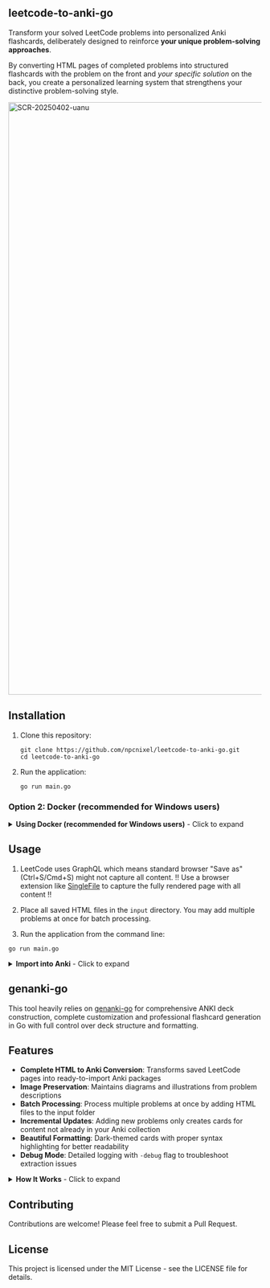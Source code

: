 ## leetcode-to-anki-go

Transform your solved LeetCode problems into personalized Anki flashcards, deliberately designed to reinforce **your unique problem-solving approaches**.

By converting HTML pages of completed problems into structured flashcards with the problem on the front and *your specific solution* on the back, you create a personalized learning system that strengthens your distinctive problem-solving style.

<img width="1180" alt="SCR-20250402-uanu" src="https://github.com/user-attachments/assets/98cb99f3-a584-4048-9aab-7f1418fc1b57" />

## Installation

1. Clone this repository:
   ```
   git clone https://github.com/npcnixel/leetcode-to-anki-go.git
   cd leetcode-to-anki-go
   ```

2. Run the application:
   ```
   go run main.go 
   ```

### Option 2: Docker (recommended for Windows users)

<details>
<summary><b>Using Docker (recommended for Windows users)</b> - Click to expand</summary>

If you're on Windows or prefer not to install Go locally, you can use Docker instead:

1. Install [Docker Desktop](https://www.docker.com/products/docker-desktop/)

2. **Important for Windows users**: 
   - Open Docker Desktop
   - Go to Settings > Resources > File Sharing
   - Make sure your working directory's drive is shared/enabled
   - Use backslashes (`\`) instead of forward slashes in paths

3. Clone this repository:
   ```
   git clone https://github.com/npcnixel/leetcode-to-anki-go.git
   cd leetcode-to-anki-go
   ```
3. Build the Docker image:
   ```
   docker build -t leetcode-to-anki-go .
   ```

4. Run the container:
   ```
   docker run --rm -v "$(pwd)/input:/app/input" -v "$(pwd)/output:/app/output" leetcode-to-anki-go

   # For Windows CMD:
   docker run --rm -v "%cd%\input:/app/input" -v "%cd%\output:/app/output" leetcode-to-anki-go
   # For Windows PowerShell:
   docker run --rm -v "${PWD}\input:/app/input" -v "${PWD}\output:/app/output" leetcode-to-anki-go
   ```

5. The output will be available in the `output` directory, just as with the local installation

</details>

## Usage

1. LeetCode uses GraphQL which means standard browser "Save as" (Ctrl+S/Cmd+S) might not capture all content. ‼️ Use a browser extension like  [SingleFile](https://chromewebstore.google.com/detail/singlefile/mpiodijhokgodhhofbcjdecpffjipkle) to capture the fully rendered page with all content ‼️

2. Place all saved HTML files in the `input` directory. You may add multiple problems at once for batch processing.

3. Run the application from the command line:

```
go run main.go
```
<details>
<summary><b>Import into Anki</b> - Click to expand</summary>

1. Locate the generated `.apkg` file in the `output` directory
2. Open Anki and select "File > Import" (or press Ctrl+Shift+I / Cmd+Shift+I)
3. Select the `.apkg` file and click "Open"
4. The cards will be added to your Anki collection

Note: Only new problems will be added as cards. If you've previously imported some problems, they won't be duplicated.
</details>

## genanki-go
This tool heavily relies on [genanki-go](https://github.com/npcnixel/genanki-go) for comprehensive ANKI deck construction, complete customization and professional flashcard generation in Go with full control over deck structure and formatting.

## Features

- **Complete HTML to Anki Conversion**: Transforms saved LeetCode pages into ready-to-import Anki packages
- **Image Preservation**: Maintains diagrams and illustrations from problem descriptions
- **Batch Processing**: Process multiple problems at once by adding HTML files to the input folder
- **Incremental Updates**: Adding new problems only creates cards for content not already in your Anki collection
- **Beautiful Formatting**: Dark-themed cards with proper syntax highlighting for better readability
- **Debug Mode**: Detailed logging with `-debug` flag to troubleshoot extraction issues

<details>

<summary><b>How It Works</b> - Click to expand</summary>

1. Parses the saved HTML files to extract problem titles, descriptions, and your solutions
2. Formats the content with proper styling for readability
3. Creates an Anki deck with cards that have the problem on the front and your solution on the back
4. Packages everything into a standard Anki package (`.apkg`) format

### Directory Structure

- `input/`: Place saved LeetCode HTML files here
- `output/`: Generated Anki package will be saved here
</details>


## Contributing

Contributions are welcome! Please feel free to submit a Pull Request.

## License

This project is licensed under the MIT License - see the LICENSE file for details.
